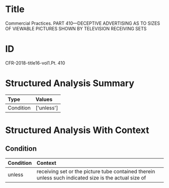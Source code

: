 # Title

 Commercial Practices. PART 410—DECEPTIVE ADVERTISING AS TO SIZES OF VIEWABLE PICTURES SHOWN BY TELEVISION RECEIVING SETS


# ID

 CFR-2018-title16-vol1.Pt. 410


# Structured Analysis Summary

| Type      | Values     |
|:----------|:-----------|
| Condition | ['unless'] |


# Structured Analysis With Context

 


## Condition

| Condition   | Context                                                                                              |
|:------------|:-----------------------------------------------------------------------------------------------------|
| unless      | receiving set or the picture tube contained therein unless such indicated size is the actual size of |


